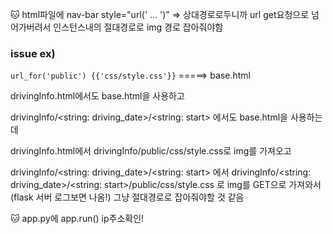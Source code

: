 :cat: html파일에 nav-bar style="url(' ... ')" => 상대경로로두니까 url get요청으로 넘어가버려서 인스턴스내의 절대경로로 img 경로 잡아줘야함

### issue ex)

`url_for('public') {{'css/style.css'}}` =====> base.html

drivingInfo.html에서도 base.html을 사용하고

drivingInfo/<string: driving_date>/<string: start> 에서도 base.html을 사용하는데



drivingInfo.html에서 drivingInfo/public/css/style.css로 img를 가져오고

drivingInfo/<string: driving_date>/<string: start> 에서 drivingInfo/<string: driving_date>/<string: start>/public/css/style.css 로 img를 GET으로 가져와서(flask 서버 로그보면 나옴!) 그냥 절대경로로 잡아줘야할 것 같음



:cat: app.py에 app.run() ip주소확인!



